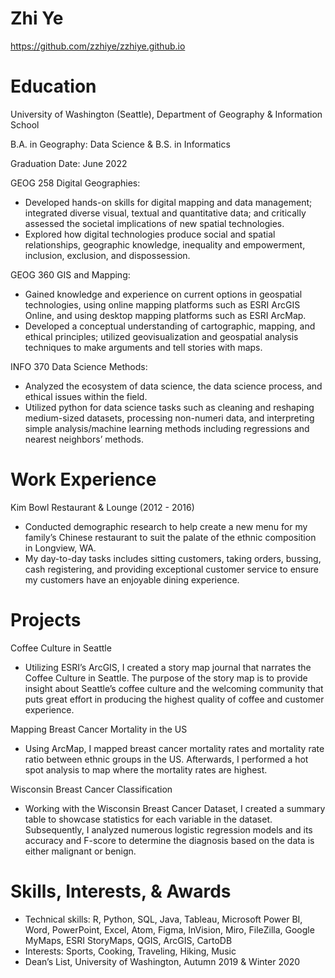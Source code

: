 # Zhi Ye

https://github.com/zzhiye/zzhiye.github.io

# Education

University of Washington (Seattle), Department of Geography & Information School

B.A. in Geography: Data Science & B.S. in Informatics

Graduation Date: June 2022

GEOG 258 Digital Geographies:
* Developed hands-on skills for digital mapping and data management; integrated diverse visual, textual and quantitative data; and critically assessed the societal implications of new spatial technologies.
*	Explored how digital technologies produce social and spatial relationships, geographic knowledge, inequality and empowerment, inclusion, exclusion, and dispossession.

GEOG 360 GIS and Mapping:
*	Gained knowledge and experience on current options in geospatial technologies, using online mapping platforms such as ESRI ArcGIS Online, and using desktop mapping platforms such as ESRI ArcMap.
*	Developed a conceptual understanding of cartographic, mapping, and ethical principles; utilized geovisualization and geospatial analysis techniques to make arguments and tell stories with maps.

INFO 370 Data Science Methods:
*	Analyzed the ecosystem of data science, the data science process, and ethical issues within the field.
*	Utilized python for data science tasks such as cleaning and reshaping medium-sized datasets, processing non-numeri data, and interpreting simple analysis/machine learning methods including regressions and nearest neighbors’ methods.

# Work Experience

Kim Bowl Restaurant & Lounge (2012 - 2016)
*	Conducted demographic research to help create a new menu for my family’s Chinese restaurant to suit the palate of the ethnic composition in Longview, WA.
*	My day-to-day tasks includes sitting customers, taking orders, bussing, cash registering, and providing exceptional customer service to ensure my customers have an enjoyable dining experience.


# Projects

Coffee Culture in Seattle
*	Utilizing ESRI’s ArcGIS, I created a story map journal that narrates the Coffee Culture in Seattle. The purpose of the story map is to provide insight about Seattle’s coffee culture and the welcoming community that puts great effort in producing the highest quality of coffee and customer experience.

Mapping Breast Cancer Mortality in the US
*	Using ArcMap, I mapped breast cancer mortality rates and mortality rate ratio between ethnic groups in the US. Afterwards, I performed a hot spot analysis to map where the mortality rates are highest.

Wisconsin Breast Cancer Classification
*	Working with the Wisconsin Breast Cancer Dataset, I created a summary table to showcase statistics for each variable in the dataset. Subsequently, I analyzed numerous logistic regression models and its accuracy and F-score to determine the diagnosis based on the data is either malignant or benign.

# Skills, Interests, & Awards
*	Technical skills: R, Python, SQL, Java, Tableau, Microsoft Power BI, Word, PowerPoint, Excel, Atom, Figma, InVision, Miro, FileZilla, Google MyMaps, ESRI StoryMaps, QGIS, ArcGIS, CartoDB
*	Interests: Sports, Cooking, Traveling, Hiking, Music
*	Dean’s List, University of Washington, Autumn 2019 & Winter 2020
